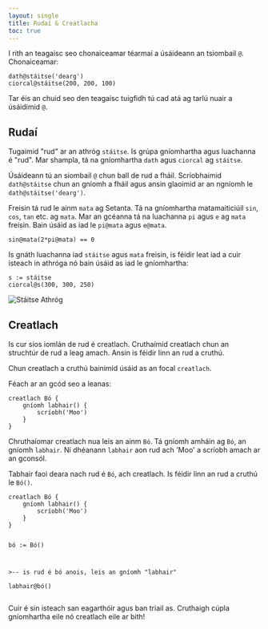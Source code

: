 ```yaml
---
layout: single
title: Rudaí & Creatlacha
toc: true
---
```


I rith an teagaisc seo chonaiceamar téarmaí a úsáideann an tsiombail `@`. Chonaiceamar:

<div class="language-python highlighter-rouge">
<div class="highlight">
<pre class="highlight"><code><span class="n">dath</span><span class="o">@</span><span class="n">stáitse</span>(<span class="s">&#x27;dearg&#x27;</span>)
<span class="n">ciorcal</span><span class="o">@</span><span class="n">stáitse</span>(<span class="m">200</span><span class="p">,</span> <span class="m">200</span><span class="p">,</span> <span class="m">100</span>)</code></pre>
</div>
</div>

Tar éis an chuid seo den teagaisc tuigfidh tú cad atá ag tarlú nuair a úsáidimid `@`.

## Rudaí

Tugaimid "rud" ar an athróg `stáitse`. Is grúpa gníomhartha agus luachanna é "rud". Mar shampla, tá na gníomhartha `dath` agus `ciorcal` ag `stáitse`.

Úsáideann tú an siombail `@` chun ball de rud a fháil. Scríobhaimid `dath@stáitse` chun an gníomh a fháil agus ansin glaoimid ar an ngníomh le `dath@stáitse('dearg')`.

Freisin tá rud le ainm `mata` ag Setanta. Tá na gníomhartha matamaiticiúil `sin`, `cos`, `tan` etc. ag `mata`. Mar an gcéanna tá na luachanna `pi` agus `e` ag `mata` freisin. Bain úsáid as iad le `pi@mata` agus `e@mata`.

<div class="language-python highlighter-rouge">
<div class="highlight">
<pre class="highlight"><code><span class="n">sin</span><span class="o">@</span><span class="n">mata</span>(<span class="m">2</span><span class="o">*</span><span class="n">pi</span><span class="o">@</span><span class="n">mata</span>) <span class="o">==</span> <span class="m">0</span></code></pre>
</div>
</div>

Is gnáth luachanna iad `stáitse` agus `mata` freisin, is féidir leat iad a cuir isteach in athróga nó bain úsáid as iad le gníomhartha:

<div class="language-python highlighter-rouge">
<div class="highlight">
<pre class="highlight"><code><span class="n">s</span> := <span class="n">stáitse</span>
<span class="n">ciorcal</span><span class="o">@</span><span class="n">s</span>(<span class="m">300</span><span class="p">,</span> <span class="m">300</span><span class="p">,</span> <span class="m">250</span>)</code></pre>
</div>
</div>

![Stáitse Athróg](/assets/images/teagaisc/staitseathrog.png)

## Creatlach

Is cur síos iomlán de rud é creatlach. Cruthaímid creatlach chun an struchtúr de rud a leag amach. Ansin is féidir linn an rud a cruthú.

Chun creatlach a cruthú bainimid úsáid as an focal `creatlach`.

Féach ar an gcód seo a leanas:

<div class="language-python highlighter-rouge">
<div class="highlight">
<pre class="highlight"><code><span class="k">creatlach</span> <span class="n">Bó</span> {
    <span class="k">gníomh</span> <span class="n">labhair</span>() {
        <span class="n">scríobh</span>(<span class="s">&#x27;Moo&#x27;</span>)
    }
}</code></pre>
</div>
</div>

Chruthaíomar creatlach nua leis an ainm `Bó`. Tá gníomh amháin ag `Bó`, an gníomh `labhair`. Ní dhéanann `labhair` aon rud ach 'Moo' a scríobh amach ar an gconsól.

Tabhair faoi deara nach rud é `Bó`, ach creatlach. Is féidir linn an rud a cruthú le `Bó()`.

<div class="language-python highlighter-rouge">
<div class="highlight">
<pre class="highlight"><code><span class="k">creatlach</span> <span class="n">Bó</span> {
    <span class="k">gníomh</span> <span class="n">labhair</span>() {
        <span class="n">scríobh</span>(<span class="s">&#x27;Moo&#x27;</span>)
    }
}

<span class="n">bó</span> := <span class="n">Bó</span>()

<span class="c">&gt;-- is rud é bó anois, leis an gníomh &quot;labhair&quot;
</span>
<span class="n">labhair</span><span class="o">@</span><span class="n">bó</span>()</code></pre>
</div>
</div>

Cuir é sin isteach san eagarthóir agus ban triail as. Cruthaigh cúpla gníomhartha eile nó creatlach eile ar bith!
